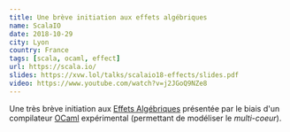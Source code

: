 ```yaml
---
title: Une brève initiation aux effets algébriques
name: ScalaIO
date: 2018-10-29
city: Lyon
country: France
tags: [scala, ocaml, effect]
url: https://scala.io/
slides: https://xvw.lol/talks/scalaio18-effects/slides.pdf
video: https://www.youtube.com/watch?v=j2JGoQ9NZe8
---
```


Une très brève initiation aux [Effets
Algébriques](https://www.eff-lang.org/handlers-tutorial.pdf) présentée
par le biais d'un compilateur [OCaml](https://ocaml.org) expérimental
(permettant de modéliser le _multi-coeur_).
